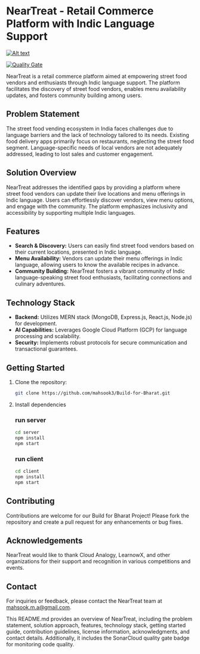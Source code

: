 # NearTreat - Retail Commerce Platform with Indic Language Support
[![Alt text](https://img.youtube.com/vi/uS9llmDY2UA/maxresdefault.jpg)](https://www.youtube.com/watch?v=uS9llmDY2UA)


[![Quality Gate](https://sonarcloud.io/api/project_badges/quality_gate?project=mahsook3_Build-for-Bharat)](https://sonarcloud.io/summary/new_code?id=mahsook3_Build-for-Bharat)

NearTreat is a retail commerce platform aimed at empowering street food vendors and enthusiasts through Indic language support. The platform facilitates the discovery of street food vendors, enables menu availability updates, and fosters community building among users.

## Problem Statement

The street food vending ecosystem in India faces challenges due to language barriers and the lack of technology tailored to its needs. Existing food delivery apps primarily focus on restaurants, neglecting the street food segment. Language-specific needs of local vendors are not adequately addressed, leading to lost sales and customer engagement.

## Solution Overview

NearTreat addresses the identified gaps by providing a platform where street food vendors can update their live locations and menu offerings in Indic language. Users can effortlessly discover vendors, view menu options, and engage with the community. The platform emphasizes inclusivity and accessibility by supporting multiple Indic languages.

## Features

- **Search & Discovery:** Users can easily find street food vendors based on their current locations, presented in Indic language.
- **Menu Availability:** Vendors can update their menu offerings in Indic language, allowing users to know the available recipes in advance.
- **Community Building:** NearTreat fosters a vibrant community of Indic language-speaking street food enthusiasts, facilitating connections and culinary adventures.

## Technology Stack

- **Backend:** Utilizes MERN stack (MongoDB, Express.js, React.js, Node.js) for development.
- **AI Capabilities:** Leverages Google Cloud Platform (GCP) for language processing and scalability.
- **Security:** Implements robust protocols for secure communication and transactional guarantees.

## Getting Started

1. Clone the repository:

   ```bash
   git clone https://github.com/mahsook3/Build-for-Bharat.git

2. Install dependencies
   ### run server
   ```bash
   cd server
   npm install
   npm start
   ```
   ### run client
   ```bash
   cd client
   npm install
   npm start
   ```

## Contributing
Contributions are welcome for our Build for Bharat Project! Please fork the repository and create a pull request for any enhancements or bug fixes.

## Acknowledgements
NearTreat would like to thank Cloud Analogy, LearnowX, and other organizations for their support and recognition in various competitions and events.

## Contact
For inquiries or feedback, please contact the NearTreat team at [mahsook.m.a@gmail.com](mailto:mahsook.m.a@gmail.com).

This README.md provides an overview of NearTreat, including the problem statement, solution approach, features, technology stack, getting started guide, contribution guidelines, license information, acknowledgments, and contact details. Additionally, it includes the SonarCloud quality gate badge for monitoring code quality.
